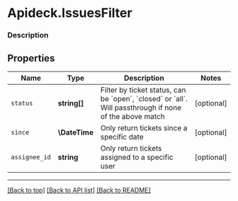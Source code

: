 # Apideck.IssuesFilter

### Description

## Properties
Name | Type | Description | Notes
------------ | ------------- | ------------- | -------------
`status` | **string[]** | Filter by ticket status, can be &#x60;open&#x60;, &#x60;closed&#x60; or &#x60;all&#x60;. Will passthrough if none of the above match | [optional] 
`since` | **\DateTime** | Only return tickets since a specific date | [optional] 
`assignee_id` | **string** | Only return tickets assigned to a specific user | [optional] 





---

[[Back to top]](#) [[Back to API list]](../../../../README.md#documentation-for-api-endpoints) [[Back to README]](../../../../README.md)


